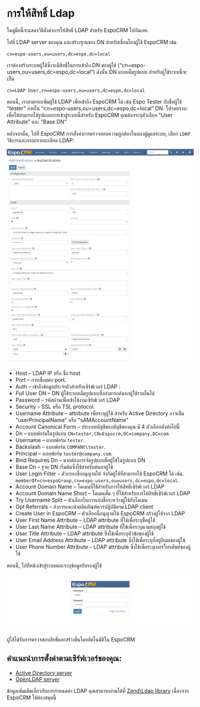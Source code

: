 # การให้สิทธิ์ Ldap

ในคู่มือนี้จะแสดงวิธีตั้งค่าการให้สิทธิ์ LDAP สำหรับ EspoCRM ไปกันเลย.

ไปที่ LDAP server ของคุณ และสร้างฐานของ DN สำหรับเชื่อมโยงผู้ใช้ EspoCRM เช่น
```
cn=espo-users,ou=users,dc=espo,dc=local
```

เราต้องสร้างระบบผู้ใช้ซึ่งจะมีสิทธิ์ในการเข้าถึง DN ของผู้ใช้ (“cn=espo-users,ou=users,dc=espo,dc=local”) ดังนั้น DN แบบเต็มรูปแบบ สำหรับผู้ใช้ระบบนี้จะเป็น
```
cn=LDAP User,cn=espo-users,ou=users,dc=espo,dc=local
```
ตอนนี้, เราสามารถเพิ่มผู้ใช้ LDAP เพื่อเข้าถึง EspoCRM ได้ เช่น Espo Tester กับชื่อผู้ใช้ "tester" ภายใน “cn=espo-users,ou=users,dc=espo,dc=local” DN. โปรดทราบ: เพื่อให้สามารถใช้รูปแบบการเข้าสู่ระบบนี้สำหรับ EspoCRM คุณต้องระบุตัวเลือก "User Attribute" และ "Base DN"

หลังจากนั้น, ไปที่ EspoCRM  การตั้งค่าการตรวจสอบความถูกต้องในแผงผู้ดูแลระบบ, เลือก `LDAP` วิธีการและกรอกรายละเอียด LDAP:

![1](https://raw.githubusercontent.com/espocrm/documentation/master/docs/_static/images/administration/ldap-authorization/ldap-configuration.png)

* Host – LDAP IP หรือ ชื่อ host 
* Port – การเชื่อมต่อ port.
* Auth – เข้าถึงข้อมูลประจำตัวสำหรับเซิร์ฟเวอร์ LDAP :
 * Full User DN – DN ผู้ใช้ระบบเต็มรูปแบบซึ่งสามารถค้นหาผู้ใช้รายอื่นได้
 * Password – รหัสผ่านเพื่อเข้าใช้งานเซิร์ฟเวอร์ LDAP
* Security – SSL หรือ TSL protocol.
* Username Attribute –  attribute เพื่อระบุผู้ใช้ สำหรับ Active Directory อาจเป็น "userPrincipalName" หรือ "sAMAccountName"
* Account Canonical Form – ประเภทบัญชีของบัญชีของคุณ มี 4 ตัวเลือกดังต่อไปนี้
 * Dn – แบบฟอร์มในรูปแบบ `CN=tester,CN=Espocrm,DC=company,DC=com`.
 * Username – แบบฟอร์ม `tester`.
 * Backslash – แบบฟอร์ม `COMPANY\tester`.
 * Principal – แบบฟอร์ม `tester@company.com`.
* Bind Requires Dn – หากต้องการจัดรูปแบบชื่อผู้ใช้ในรูปแบบ DN
* Base Dn – ฐาน DN เริ่มต้นซึ่งใช้สำหรับค้นหาผู้ใช้
* User Login Filter – ตัวกรองซึ่งอนุญาตให้ จำกัดผู้ใช้ที่สามารถใช้ EspoCRM ได้ เช่น. `memberOf=cn=espoGroup,cn=espo-users,ou=users,dc=espo,dc=local`.
* Account Domain Name – โดเมนที่ใช้สำหรับการให้สิทธิ์เซิร์ฟเวอร์ LDAP
* Account Domain Name Short – โดเมนสั้น ๆ ที่ใช้สำหรับการให้สิทธิ์เซิร์ฟเวอร์ LDAP
* Try Username Split – ตัวเลือกในการแบ่งชื่อระหว่างผู้ใช้กับโดเมน
* Opt Referrals – ถ้าการแนะนำผลิตภัณฑ์ควรปฏิบัติตาม
   LDAP client
* Create User in EspoCRM – ตัวเลือกนี้อนุญาตให้ EspoCRM สร้างผู้ใช้จาก LDAP
 * User First Name Attribute – LDAP attribute ที่ใช้เพื่อระบุชื่อผู้ใช้
 * User Last Name Attribute – LDAP attribute ที่ใช้เพื่อระบุนามสกุลผู้ใช้
 * User Title Attribute – LDAP attribute ซึ่งใช้เพื่อระบุหัวข้อของผู้ใช้
 * User Email Address Attribute – LDAP attribute ซึ่งใช้เพื่อระบุที่อยู่อีเมลของผู้ใช้
 * User Phone Number Attribute – LDAP attribute ซึ่งใช้เพื่อระบุเบอร์โทรศัพท์ของผู้ใช้

ตอนนี้, ไปที่หน้าเข้าสู่ระบบและระบุข้อมูลรับรองผู้ใช้

![2](https://raw.githubusercontent.com/espocrm/documentation/master/docs/_static/images/administration/ldap-authorization/ldap-login.png)

ผู้ใช้ได้รับการตรวจสอบสิทธิ์และสร้างขึ้นโดยอัตโนมัติใน EspoCRM

## คำแนะนำการตั้งค่าตามเซิร์ฟเวอร์ของคุณ:
* [Active Directory server](ldap-authorization-for-ad.md)
* [OpenLDAP server](ldap-authorization-for-openldap.md)

ข้อมูลเพิ่มเติมเกี่ยวกับการกำหนดค่า LDAP คุณสามารถอ่านได้ที่ [Zend\Ldap library](https://zendframework.github.io/zend-ldap/intro/) เนื่องจาก EspoCRM ใช้ห้องสมุดนี้




